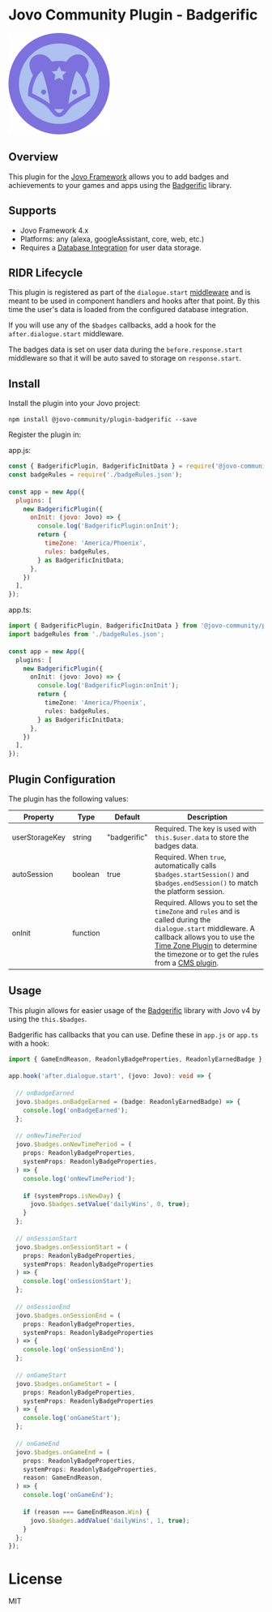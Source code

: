 # Jovo Community Plugin - Badgerific

![logo](logo.svg)

## Overview

This plugin for the [Jovo Framework](https://github.com/jovotech/jovo-framework) allows you to add badges and achievements to your games and apps using the [Badgerific](https://github.com/rmtuckerphx/badgerific#readme) library.

## Supports

- Jovo Framework 4.x
- Platforms: any (alexa, googleAssistant, core, web, etc.)
- Requires a [Database Integration](https://www.jovo.tech/docs/databases) for user data storage.

## RIDR Lifecycle

This plugin is registered as part of the `dialogue.start` [middleware](https://www.jovo.tech/docs/middlewares#ridr-middlewares) and is meant to be used in component handlers and hooks after that point. By this time the user's data is loaded from the configured database integration.

If you will use any of the `$badges` callbacks, add a hook for the `after.dialogue.start` middleware.

The badges data is set on user data during the `before.response.start` middleware so that it will be auto saved to storage on `response.start`.


## Install

Install the plugin into your Jovo project:

`npm install @jovo-community/plugin-badgerific --save`

Register the plugin in:

app.js:

```javascript
const { BadgerificPlugin, BadgerificInitData } = require('@jovo-community/plugin-badgerific');
const badgeRules = require('./badgeRules.json');

const app = new App({
  plugins: [
    new BadgerificPlugin({
      onInit: (jovo: Jovo) => {
        console.log('BadgerificPlugin:onInit');
        return {
          timeZone: 'America/Phoenix',
          rules: badgeRules,
        } as BadgerificInitData;
      },
    })    
  ],
});
```

app.ts:

```typescript
import { BadgerificPlugin, BadgerificInitData } from '@jovo-community/plugin-badgerific';
import badgeRules from './badgeRules.json';

const app = new App({
  plugins: [
    new BadgerificPlugin({
      onInit: (jovo: Jovo) => {
        console.log('BadgerificPlugin:onInit');
        return {
          timeZone: 'America/Phoenix',
          rules: badgeRules,
        } as BadgerificInitData;
      },
    })    
  ],
});
```

## Plugin Configuration

The plugin has the following values:

| Property | Type | Default | Description |
| -------- | ---- | ------- | ----------- |
| userStorageKey | string | "badgerific" | Required. The key is used with `this.$user.data` to store the badges data. |
| autoSession | boolean | true | Required. When `true`, automatically calls `$badges.startSession()` and `$badges.endSession()` to match the platform session. |
| onInit | function | | Required. Allows you to set the `timeZone` and `rules` and is called during the `dialogue.start` middleware. A callback allows you to use the [Time Zone Plugin](https://www.jovo.tech/marketplace/plugin-timezone) to determine the timezone or to get the rules from a [CMS plugin](https://www.jovo.tech/docs/cms). |

## Usage

This plugin allows for easier usage of the [Badgerific](https://github.com/rmtuckerphx/badgerific#readme) library with Jovo v4 by using the `this.$badges`.

Badgerific has callbacks that you can use. Define these in `app.js` or `app.ts` with a hook:

```ts
import { GameEndReason, ReadonlyBadgeProperties, ReadonlyEarnedBadge } from 'badgerific';

app.hook('after.dialogue.start', (jovo: Jovo): void => {
  
  // onBadgeEarned
  jovo.$badges.onBadgeEarned = (badge: ReadonlyEarnedBadge) => {
    console.log('onBadgeEarned');
  };

  // onNewTimePeriod
  jovo.$badges.onNewTimePeriod = (
    props: ReadonlyBadgeProperties,
    systemProps: ReadonlyBadgeProperties,
  ) => {
    console.log('onNewTimePeriod');

    if (systemProps.isNewDay) {
      jovo.$badges.setValue('dailyWins', 0, true);
    }
  };

  // onSessionStart
  jovo.$badges.onSessionStart = (
    props: ReadonlyBadgeProperties,
    systemProps: ReadonlyBadgeProperties
  ) => {
    console.log('onSessionStart');
  };

  // onSessionEnd
  jovo.$badges.onSessionEnd = (
    props: ReadonlyBadgeProperties,
    systemProps: ReadonlyBadgeProperties
  ) => {
    console.log('onSessionEnd');
  };

  // onGameStart
  jovo.$badges.onGameStart = (
    props: ReadonlyBadgeProperties,
    systemProps: ReadonlyBadgeProperties
  ) => {
    console.log('onGameStart');
  };
  
  // onGameEnd
  jovo.$badges.onGameEnd = (
    props: ReadonlyBadgeProperties,
    systemProps: ReadonlyBadgeProperties,
    reason: GameEndReason,
  ) => {
    console.log('onGameEnd');

    if (reason === GameEndReason.Win) {
      jovo.$badges.addValue('dailyWins', 1, true);
    }
  };
});
```

# License

MIT